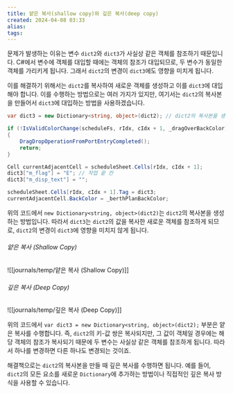 ```yaml
---
title: 얕은 복사(shallow copy)와 깊은 복사(deep copy)
created: 2024-04-08 03:33
alias:
tags:
---
```

문제가 발생하는 이유는 
변수 `dict2`와 `dict3`가 사실상 같은 객체를 참조하기 때문입니다. 
C#에서 변수에 객체를 대입할 때에는 객체의 참조가 대입되므로, 두 변수가 동일한 객체를 가리키게 됩니다. 
그래서 `dict2`의 변경이 `dict3`에도 영향을 미치게 됩니다.

이를 해결하기 위해서는 `dict2`를 복사하여 새로운 객체를 생성하고 이를 `dict3`에 대입해야 합니다. 
이를 수행하는 방법으로는 여러 가지가 있지만, 여기서는 `dict2`의 복사본을 만들어서 `dict3`에 대입하는 방법을 사용하겠습니다.

```csharp
var dict3 = new Dictionary<string, object>(dict2); // dict2의 복사본을 생성하여 dict3에 대입

if (!IsValidColorChange(scheduleFs, rIdx, cIdx + 1, _dragOverBackColor))
{
    DragDropOperationFromPortEntryCompleted();
    return; 
}

Cell currentAdjacentCell = scheduleSheet.Cells[rIdx, cIdx + 1];
dict3["m_flag"] = "E"; // 작업 끝 칸
dict3["m_disp_text"] = "";

scheduleSheet.Cells[rIdx, cIdx + 1].Tag = dict3;
currentAdjacentCell.BackColor = _berthPlanBackColor;
```

위의 코드에서 `new Dictionary<string, object>(dict2)`는 `dict2`의 복사본을 생성하는 방법입니다. 
따라서 `dict3`는 `dict2`의 값을 복사한 새로운 객체를 참조하게 되므로, `dict2`의 변경이 `dict3`에 영향을 미치지 않게 됩니다.

###### 얕은 복사 (Shallow Copy)
![[journals/temp/얕은 복사 (Shallow Copy)]]

###### 깊은 복사 (Deep Copy)
![[journals/temp/깊은 복사 (Deep Copy)]]

위의 코드에서 `var dict3 = new Dictionary<string, object>(dict2);` 
부분은 얕은 복사를 수행합니다. 
즉, `dict2`의 키-값 쌍은 복사되지만, 그 값이 객체일 경우에는 해당 객체의 참조가 복사되기 때문에 
두 변수는 사실상 같은 객체를 참조하게 됩니다. 
따라서 하나를 변경하면 다른 하나도 변경되는 것이죠.

해결책으로는 `dict2`의 복사본을 만들 때 깊은 복사를 수행하면 됩니다. 
예를 들어, `dict2`의 모든 요소를 새로운 `Dictionary`에 추가하는 방법이나 
직접적인 깊은 복사 방식을 사용할 수 있습니다.


